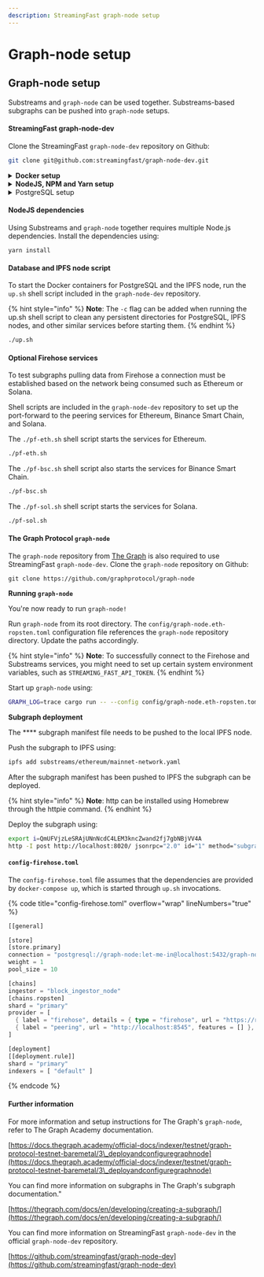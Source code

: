 ```yaml
---
description: StreamingFast graph-node setup
---
```


# Graph-node setup

## Graph-node setup

Substreams and `graph-node` can be used together. Substreams-based subgraphs can be pushed into `graph-node` setups.

#### **StreamingFast graph-node-dev**

Clone the StreamingFast `graph-node-dev` repository on Github:

```bash
git clone git@github.com:streamingfast/graph-node-dev.git
```

<details>

<summary><strong>Docker setup</strong></summary>

Docker is required to use StreamingFast `graph-node-dev`. Make sure your machine has a functional Docker installation in place prior to proceeding.

Additional information for Docker installation can be found in the official Docker documentation.

[https://docs.docker.com/engine/install/](https://docs.docker.com/engine/install/)

</details>

<details>

<summary><strong>NodeJS, NPM and Yarn setup</strong></summary>

Node Package Manager (NPM) and Yarn are required to use StreamingFast `graph-node-dev`.

Additional information for NodeJS and NPM installation can be found in the official NPM documentation.

[https://docs.npmjs.com/downloading-and-installing-node-js-and-npm](https://docs.npmjs.com/downloading-and-installing-node-js-and-npm)

Additional information for Yarn installation can be found in the official yarn documentation.

[https://classic.yarnpkg.com/lang/en/docs/install/#mac-stable](https://classic.yarnpkg.com/lang/en/docs/install/#mac-stable)

</details>

<details>

<summary>PostgreSQL setup</summary>

PostgreSQL is required to use StreamingFast `graph-node-dev`. Make sure your computer has a fully functional PostgreSQL installation in place prior to proceeding.

Additional information for PostgreSQL installation can be found in the official PostgreSQL documentation.

[https://www.postgresql.org/download/](https://www.postgresql.org/download/)

</details>

#### **NodeJS dependencies**

Using Substreams and `graph-node` together requires multiple Node.js dependencies. Install the dependencies using:

```
yarn install
```

#### Database and IPFS node script

To start the Docker containers for PostgreSQL and the IPFS node, run the `up.sh` shell script included in the `graph-node-dev` repository.

{% hint style="info" %}
**Note**: The `-c` flag can be added when running the up.sh shell script to clean any persistent directories for PostgreSQL, IPFS nodes, and other similar services before starting them.
{% endhint %}

```bash
./up.sh
```

#### Optional Firehose services

To test subgraphs pulling data from Firehose a connection must be established based on the network being consumed such as Ethereum or Solana.

Shell scripts are included in the `graph-node-dev` repository to set up the port-forward to the peering services for Ethereum, Binance Smart Chain, and Solana.

The `./pf-eth.sh` shell script starts the services for Ethereum.

```bash
./pf-eth.sh
```

The `./pf-bsc.sh` shell script also starts the services for Binance Smart Chain.

```bash
./pf-bsc.sh
```

The `./pf-sol.sh` shell script starts the services for Solana.

```bash
./pf-sol.sh
```

#### The Graph Protocol `graph-node`

The `graph-node` repository from [The Graph](https://thegraph.com/) is also required to use StreamingFast `graph-node-dev`. Clone the `graph-node` repository on Github:

```
git clone https://github.com/graphprotocol/graph-node
```

**Running `graph-node`**

You're now ready to run `graph-node!`

Run `graph-node` from its root directory. The `config/graph-node.eth-ropsten.toml` configuration file references the `graph-node` repository directory. Update the paths accordingly.

{% hint style="info" %}
**Note**: To successfully connect to the Firehose and Substreams services, you might need to set up certain system environment variables, such as `STREAMING_FAST_API_TOKEN`.
{% endhint %}

Start up `graph-node` using:

```bash
GRAPH_LOG=trace cargo run -- --config config/graph-node.eth-ropsten.toml --ipfs "localhost:5001"
```

**Subgraph deployment**

The **** subgraph manifest file needs to be pushed to the local IPFS node.&#x20;

Push the subgraph to IPFS using:

```bash
ipfs add substreams/ethereum/mainnet-network.yaml
```

After the subgraph manifest has been pushed to IPFS the subgraph can be deployed.

{% hint style="info" %}
**Note**: http can be installed using Homebrew through the httpie command.
{% endhint %}

Deploy the subgraph using:

```bash
export i=QmUFVjzLeSRAjUNnNcdC4LEM3kncZwand2fj7gbNBjVV4A
http -I post http://localhost:8020/ jsonrpc="2.0" id="1" method="subgraph_create" params:="{\"name\": \""$i"\"}" && http -I post http://localhost:8020/ jsonrpc="2.0" id="1" method="subgraph_deploy" params:="{\"name\": \""$i"\", \"ipfs_hash\": \""$i"\", \"version_label\": \"1\"}"
```

#### `config-firehose.toml`

The `config-firehose.toml` file assumes that the dependencies are provided by `docker-compose up`, which is started through `up.sh` invocations.

{% code title="config-firehose.toml" overflow="wrap" lineNumbers="true" %}
```rust
[[general]

[store]
[store.primary]
connection = "postgresql://graph-node:let-me-in@localhost:5432/graph-node"
weight = 1
pool_size = 10

[chains]
ingestor = "block_ingestor_node"
[chains.ropsten]
shard = "primary"
provider = [
  { label = "firehose", details = { type = "firehose", url = "https://ropsten.streamingfast.io", token = "<fill_me>" }},
  { label = "peering", url = "http://localhost:8545", features = [] },
]

[deployment]
[[deployment.rule]]
shard = "primary"
indexers = [ "default" ]
```
{% endcode %}

#### Further information

For more information and setup instructions for The Graph's `graph-node`, refer to The Graph Academy documentation.

[https://docs.thegraph.academy/official-docs/indexer/testnet/graph-protocol-testnet-baremetal/3\_deployandconfiguregraphnode](https://docs.thegraph.academy/official-docs/indexer/testnet/graph-protocol-testnet-baremetal/3\_deployandconfiguregraphnode)

You can find more information on subgraphs in The Graph's subgraph documentation."

[https://thegraph.com/docs/en/developing/creating-a-subgraph/](https://thegraph.com/docs/en/developing/creating-a-subgraph/)

You can find more information on StreamingFast `graph-node-dev` in the official `graph-node-dev` repository.

[https://github.com/streamingfast/graph-node-dev](https://github.com/streamingfast/graph-node-dev)
